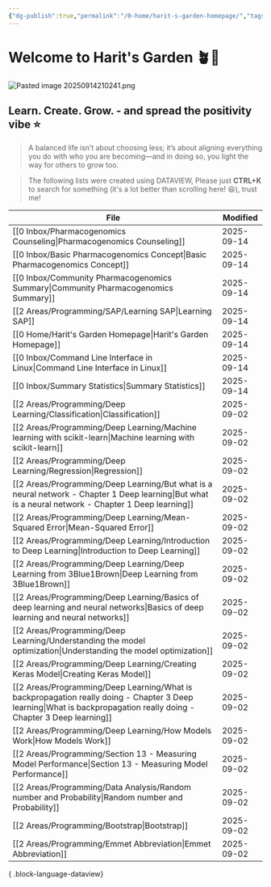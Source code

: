 ```yaml
---
{"dg-publish":true,"permalink":"/0-home/harit-s-garden-homepage/","tags":["gardenEntry"],"created":"2025-09-02T22:41:52.133+07:00","updated":"2025-09-14T21:09:54.909+07:00"}
---
```




# Welcome to Harit's Garden 🪴🌻
![Pasted image 20250914210241.png](/img/user/3%20Resources/Attachment/Pasted%20image%2020250914210241.png)
## **Learn. Create. Grow.** - and spread the positivity vibe ⭐
> A balanced life isn’t about choosing less; it’s about aligning everything you do with who you are becoming—and in doing so, you light the way for others to grow too.

> The following lists were created using DATAVIEW, Please just **CTRL+K** to search for something (it's a lot better than scrolling here! 😆), trust me!

| File                                                                                                                                                                    | Modified   |
| ----------------------------------------------------------------------------------------------------------------------------------------------------------------------- | ---------- |
| [[0 Inbox/Pharmacogenomics Counseling\|Pharmacogenomics Counseling]]                                                                                                 | 2025-09-14 |
| [[0 Inbox/Basic Pharmacogenomics Concept\|Basic Pharmacogenomics Concept]]                                                                                           | 2025-09-14 |
| [[0 Inbox/Community Pharmacogenomics Summary\|Community Pharmacogenomics Summary]]                                                                                   | 2025-09-14 |
| [[2 Areas/Programming/SAP/Learning SAP\|Learning SAP]]                                                                                                               | 2025-09-14 |
| [[0 Home/Harit's Garden Homepage\|Harit's Garden Homepage]]                                                                                                          | 2025-09-14 |
| [[0 Inbox/Command Line Interface in Linux\|Command Line Interface in Linux]]                                                                                         | 2025-09-14 |
| [[0 Inbox/Summary Statistics\|Summary Statistics]]                                                                                                                   | 2025-09-14 |
| [[2 Areas/Programming/Deep Learning/Classification\|Classification]]                                                                                                 | 2025-09-02 |
| [[2 Areas/Programming/Deep Learning/Machine learning with scikit-learn\|Machine learning with scikit-learn]]                                                         | 2025-09-02 |
| [[2 Areas/Programming/Deep Learning/Regression\|Regression]]                                                                                                         | 2025-09-02 |
| [[2 Areas/Programming/Deep Learning/But what is a neural network - Chapter 1 Deep learning\|But what is a neural network - Chapter 1 Deep learning]]                 | 2025-09-02 |
| [[2 Areas/Programming/Deep Learning/Mean-Squared Error\|Mean-Squared Error]]                                                                                         | 2025-09-02 |
| [[2 Areas/Programming/Deep Learning/Introduction to Deep Learning\|Introduction to Deep Learning]]                                                                   | 2025-09-02 |
| [[2 Areas/Programming/Deep Learning/Deep Learning from 3Blue1Brown\|Deep Learning from 3Blue1Brown]]                                                                 | 2025-09-02 |
| [[2 Areas/Programming/Deep Learning/Basics of deep learning and neural networks\|Basics of deep learning and neural networks]]                                       | 2025-09-02 |
| [[2 Areas/Programming/Deep Learning/Understanding the model optimization\|Understanding the model optimization]]                                                     | 2025-09-02 |
| [[2 Areas/Programming/Deep Learning/Creating Keras Model\|Creating Keras Model]]                                                                                     | 2025-09-02 |
| [[2 Areas/Programming/Deep Learning/What is backpropagation really doing - Chapter 3 Deep learning\|What is backpropagation really doing - Chapter 3 Deep learning]] | 2025-09-02 |
| [[2 Areas/Programming/Deep Learning/How Models Work\|How Models Work]]                                                                                               | 2025-09-02 |
| [[2 Areas/Programming/Section 13 - Measuring Model Performance\|Section 13 - Measuring Model Performance]]                                                           | 2025-09-02 |
| [[2 Areas/Programming/Data Analysis/Random number and Probability\|Random number and Probability]]                                                                   | 2025-09-02 |
| [[2 Areas/Programming/Bootstrap\|Bootstrap]]                                                                                                                         | 2025-09-02 |
| [[2 Areas/Programming/Emmet Abbreviation\|Emmet Abbreviation]]                                                                                                       | 2025-09-02 |

{ .block-language-dataview}